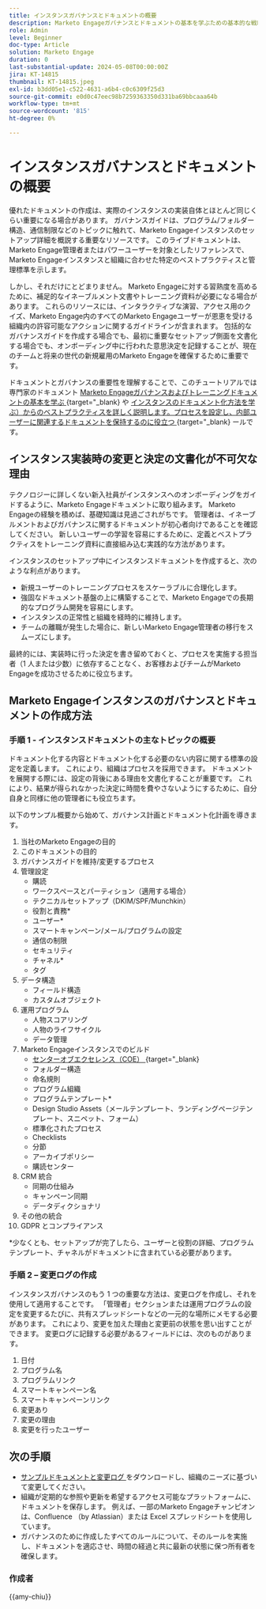 ```yaml
---
title: インスタンスガバナンスとドキュメントの概要
description: Marketo Engageガバナンスとドキュメントの基本を学ぶための基本的な戦略とベストプラクティスについて説明します。 スケーラブルなドキュメントを作成し、ユーザートレーニングを効率化し、Marketo Engageインスタンスの構造を使用して構築する方法について説明します。
role: Admin
level: Beginner
doc-type: Article
solution: Marketo Engage
duration: 0
last-substantial-update: 2024-05-08T00:00:00Z
jira: KT-14815
thumbnail: KT-14815.jpeg
exl-id: b3dd05e1-c522-4631-a6b4-c0c6309f25d3
source-git-commit: e0d0c47eec98b7259363350d331ba69bbcaaa64b
workflow-type: tm+mt
source-wordcount: '815'
ht-degree: 0%

---
```


# インスタンスガバナンスとドキュメントの概要

優れたドキュメントの作成は、実際のインスタンスの実装自体とほとんど同じくらい重要になる場合があります。 ガバナンスガイドは、プログラム/フォルダー構造、通信制限などのトピックに触れて、Marketo Engageインスタンスのセットアップ詳細を概説する重要なリソースです。 このライブドキュメントは、Marketo Engage管理者またはパワーユーザーを対象としたリファレンスで、Marketo Engageインスタンスと組織に合わせた特定のベストプラクティスと管理標準を示します。

しかし、それだけにとどまりません。 Marketo Engageに対する習熟度を高めるために、補足的なイネーブルメント文書やトレーニング資料が必要になる場合があります。 これらのリソースには、インタラクティブな演習、アクセス用のクイズ、Marketo Engage内のすべてのMarketo Engageユーザーが恩恵を受ける組織内の許容可能なアクションに関するガイドラインが含まれます。 包括的なガバナンスガイドを作成する場合でも、最初に重要なセットアップ側面を文書化する場合でも、オンボーディング中に行われた意思決定を記録することが、現在のチームと将来の世代の新規雇用のMarketo Engageを確保するために重要です。

ドキュメントとガバナンスの重要性を理解することで、このチュートリアルでは専門家のドキュメント [Marketo Engageガバナンスおよびトレーニングドキュメントの基本を学ぶ ](https://nation.marketo.com/t5/product-blogs/getting-started-on-your-marketo-governance-and-training/ba-p/242421){target="_blank} や [ インスタンスのドキュメント化方法を学ぶ）からのベストプラクティスを詳しく説明します。プロセスを設定し、内部ユーザーに関連するドキュメントを保持するのに役立つ ](https://nation.marketo.com/t5/product-discussions/how-do-you-document-your-instance/td-p/72877){target="_blank} ールです。

## インスタンス実装時の変更と決定の文書化が不可欠な理由

テクノロジーに詳しくない新入社員がインスタンスへのオンボーディングをガイドするように、Marketo Engageドキュメントに取り組みます。 Marketo Engageの経験を積めば、基礎知識は見過ごされがちです。 管理者は、イネーブルメントおよびガバナンスに関するドキュメントが初心者向けであることを確認してください。 新しいユーザーの学習を容易にするために、定義とベストプラクティスをトレーニング資料に直接組み込む実践的な方法があります。

インスタンスのセットアップ中にインスタンスドキュメントを作成すると、次のような利点があります。

* 新規ユーザーのトレーニングプロセスをスケーラブルに合理化します。
* 強固なドキュメント基盤の上に構築することで、Marketo Engageでの長期的なプログラム開発を容易にします。
* インスタンスの正常性と組織を経時的に維持します。
* チームの離職が発生した場合に、新しいMarketo Engage管理者の移行をスムーズにします。

最終的には、実装時に行った決定を書き留めておくと、プロセスを実施する担当者（1 人または少数）に依存することなく、お客様およびチームがMarketo Engageを成功させるために役立ちます。

## Marketo Engageインスタンスのガバナンスとドキュメントの作成方法

### 手順 1 - インスタンスドキュメントの主なトピックの概要

ドキュメント化する内容とドキュメント化する必要のない内容に関する標準の設定を定義します。 これにより、組織はプロセスを採用できます。 ドキュメントを展開する際には、設定の背後にある理由を文書化することが重要です。 これにより、結果が得られなかった決定に時間を費やさないようにするために、自分自身と同様に他の管理者にも役立ちます。

以下のサンプル概要から始めて、ガバナンス計画とドキュメント化計画を導きます。

1. 当社のMarketo Engageの目的
1. このドキュメントの目的
1. ガバナンスガイドを維持/変更するプロセス
1. 管理設定
   * 購読
   * ワークスペースとパーティション（適用する場合）
   * テクニカルセットアップ（DKIM/SPF/Munchkin）
   * 役割と責務*
   * ユーザー*
   * スマートキャンペーン/メール/プログラムの設定
   * 通信の制限
   * セキュリティ
   * チャネル*
   * タグ
1. データ構造
   * フィールド構造
   * カスタムオブジェクト
1. 運用プログラム
   * 人物スコアリング
   * 人物のライフサイクル
   * データ管理
1. Marketo Engageインスタンスでのビルド
   * [ センターオブエクセレンス（COE） ](https://business.adobe.com/blog/perspectives/center-of-excellence-top-10-questions-to-ask-yourself){target="_blank}
   * フォルダー構造
   * 命名規則
   * プログラム組織
   * プログラムテンプレート*
   * Design Studio Assets（メールテンプレート、ランディングページテンプレート、スニペット、フォーム）
   * 標準化されたプロセス
   * Checklists
   * 分節
   * アーカイブポリシー
   * 購読センター
1. CRM 統合
   * 同期の仕組み
   * キャンペーン同期
   * データディクショナリ
1. その他の統合
1. GDPR とコンプライアンス

\*少なくとも、セットアップが完了したら、ユーザーと役割の詳細、プログラムテンプレート、チャネルがドキュメントに含まれている必要があります。

### 手順 2 – 変更ログの作成

インスタンスガバナンスのもう 1 つの重要な方法は、変更ログを作成し、それを使用して適用することです。 「管理者」セクションまたは運用プログラムの設定を変更するたびに、共有スプレッドシートなどの一元的な場所にメモする必要があります。 これにより、変更を加えた理由と変更前の状態を思い出すことができます。 変更ログに記録する必要があるフィールドには、次のものがあります。

1. 日付
1. プログラム名
1. プログラムリンク
1. スマートキャンペーン名
1. スマートキャンペーンリンク
1. 変更あり
1. 変更の理由
1. 変更を行ったユーザー

## 次の手順

* [ サンプルドキュメントと変更ログ ](/help/marketo-tutorial-implementing-new-instance/assets/template-adobe-marketo-engage-instance-documentation.xlsx) をダウンロードし、組織のニーズに基づいて変更してください。
* 組織が定期的な参照や更新を希望するアクセス可能なプラットフォームに、ドキュメントを保存します。 例えば、一部のMarketo Engageチャンピオンは、Confluence （by Atlassian）または Excel スプレッドシートを使用しています。
* ガバナンスのために作成したすべてのルールについて、そのルールを実施し、ドキュメントを適応させ、時間の経過と共に最新の状態に保つ所有者を確保します。

### 作成者

{{amy-chiu}}
